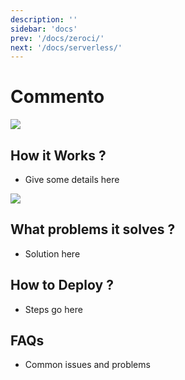 ```yaml
---
description: ''
sidebar: 'docs'
prev: '/docs/zeroci/'
next: '/docs/serverless/'
---
```


# Commento

![](https://now10.threefold.io/commento.png)

## How it Works ?

- Give some details here

![](https://now10.threefold.io/commento2.png)

## What problems it solves ?

- Solution here

## How to Deploy ?

- Steps go here 

## FAQs

- Common issues and problems
